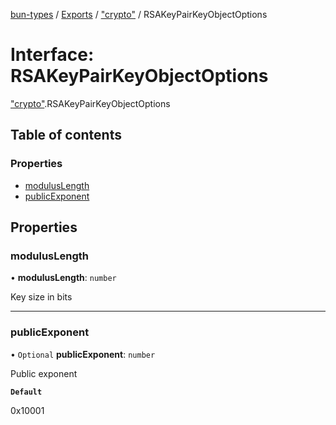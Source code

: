 [bun-types](https://oven-sh.github.io/bun-types/README.md) / [Exports](https://oven-sh.github.io/bun-types/modules.md) / ["crypto"](https://oven-sh.github.io/bun-types/modules/crypto_.md) / RSAKeyPairKeyObjectOptions

# Interface: RSAKeyPairKeyObjectOptions

["crypto"](https://oven-sh.github.io/bun-types/modules/crypto_.md).RSAKeyPairKeyObjectOptions

## Table of contents

### Properties

- [modulusLength](https://oven-sh.github.io/bun-types/interfaces/crypto_.RSAKeyPairKeyObjectOptions.md#moduluslength)
- [publicExponent](https://oven-sh.github.io/bun-types/interfaces/crypto_.RSAKeyPairKeyObjectOptions.md#publicexponent)

## Properties

### modulusLength

• **modulusLength**: `number`

Key size in bits

___

### publicExponent

• `Optional` **publicExponent**: `number`

Public exponent

**`Default`**

0x10001

